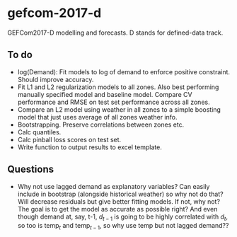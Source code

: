 # gefcom-2017-d
GEFCom2017-D modelling and forecasts. D stands for defined-data track.

## To do

* log(Demand): Fit models to log of demand to enforce positive constraint. Should improve accuracy.
* Fit L1 and L2 regularization models to all zones. Also best performing manually specified model and baseline model. Compare CV performance and RMSE on test set performance across all zones.
* Compare an L2 model using weather in all zones to a simple boosting model that just uses average of all zones weather info.
* Bootstrapping. Preserve correlations between zones etc.
* Calc quantiles.
* Calc pinball loss scores on test set.
* Write function to output results to excel template.


## Questions

* Why not use lagged demand as explanatory variables? Can easily include in bootstrap (alongside historical weather) so why not do that? Will decrease residuals but give better fitting models. If not, why not? The goal is to get the model as accurate as possible right? And even though demand at, say, t-1, $d_{t-1}$ is going to be highly correlated with $d_t$, so too is $\text{temp}_t$ and $\text{temp}_{t-1}$, so why use temp but not lagged demand??